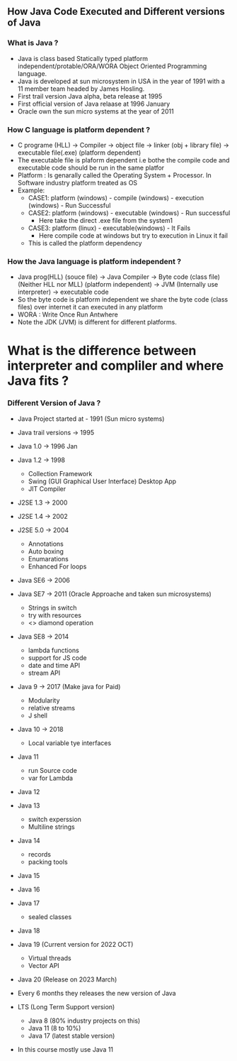 ## How Java Code Executed and Different versions of Java

### What is Java ?
- Java is class based Statically typed platform independent/protable/ORA/WORA Object Oriented Programming language.
- Java is developed at sun microsystem in USA in the year of 1991 with a 11 member team headed by James Hosling.
- First trail version Java alpha, beta release at 1995
- First official version of Java relaase at 1996 January
- Oracle own the sun micro systems at the year of 2011

### How C language is platform dependent ?
- C programe (HLL) -> Compiler -> object file -> linker (obj + library file) -> executable file(.exe) (platform dependent)
- The executable file is plaform dependent i.e bothe the compile code and executable code should be run in the same platfor
- Platform : Is genarally called the Operating System + Processor. In Software industry platform treated as OS
- Example:
    - CASE1: platform (windows) - compile (windows) - execution (windows)  - Run Successful
    - CASE2: platform (windows) - executable (windows)   - Run successful 
        - Here take the direct .exe file from the system1
    - CASE3: platform (linux) - executable(windows) - It Fails
        - Here compile code at windows but try to execution in Linux it fail 
    - This is called the platform dependency

### How the Java language is platform independent ? 
- Java prog(HLL) (souce file) -> Java Compiler -> Byte code (class file) (Neither HLL nor MLL) (platform independent) -> JVM (Internally use interpreter) -> executable code 
- So the byte code is platform independent we share the byte code (class files) over internet it can executed in any platform
- WORA : Write Once Run Antwhere
- Note the JDK (JVM) is different for different platforms.

# What is the difference between interpreter and compliler and where Java fits ?

### Different Version of Java ?

- Java Project started at - 1991 (Sun micro systems)
- Java trail versions  -> 1995
- Java 1.0 -> 1996 Jan
- Java 1.2 -> 1998
    - Collection Framework
    - Swing (GUI Graphical User Interface) Desktop App
    - JIT Compiler
- J2SE 1.3 -> 2000
- J2SE 1.4 -> 2002
- J2SE 5.0 -> 2004
    - Annotations
    - Auto boxing
    - Enumarations
    - Enhanced For loops
- Java SE6 -> 2006
- Java SE7 -> 2011  (Oracle Approache and taken sun microsystems)
    - Strings in switch
    - try with resources
    - <> diamond operation
- Java SE8 -> 2014
    - lambda functions
    - support for JS code
    - date and time API
    - stream API
- Java 9 -> 2017  (Make java for Paid)
    - Modularity
    - relative streams
    - J shell
- Java 10 -> 2018
    - Local variable tye interfaces
- Java 11 
    - run Source code
    - var for Lambda
- Java 12
- Java 13
    - switch experssion
    - Multiline strings 
- Java 14
    - records
    - packing tools
- Java 15
- Java 16
- Java 17
    - sealed classes
- Java 18
- Java 19 (Current version for 2022 OCT)
    - Virtual threads
    - Vector API 
- Java 20 (Release on 2023 March)

- Every 6 months they releases the new version of Java

- LTS (Long Term Support version)
    - Java 8 (80% industry projects on this)
    - Java 11 (8 to 10%)
    - Java 17 (latest stable version)
- In this course mostly use Java 11
